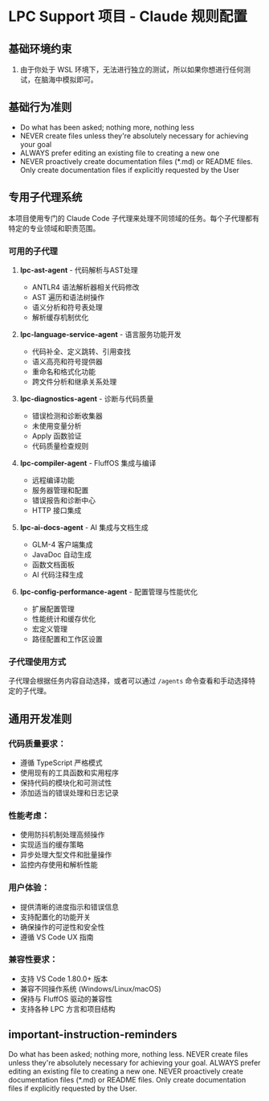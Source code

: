 # LPC Support 项目 - Claude 规则配置

## 基础环境约束
1. 由于你处于 WSL 环境下，无法进行独立的测试，所以如果你想进行任何测试，在脑海中模拟即可。

## 基础行为准则
- Do what has been asked; nothing more, nothing less
- NEVER create files unless they're absolutely necessary for achieving your goal
- ALWAYS prefer editing an existing file to creating a new one  
- NEVER proactively create documentation files (*.md) or README files. Only create documentation files if explicitly requested by the User

## 专用子代理系统

本项目使用专门的 Claude Code 子代理来处理不同领域的任务。每个子代理都有特定的专业领域和职责范围。

### 可用的子代理

1. **lpc-ast-agent** - 代码解析与AST处理
   - ANTLR4 语法解析器相关代码修改
   - AST 遍历和语法树操作
   - 语义分析和符号表处理
   - 解析缓存机制优化

2. **lpc-language-service-agent** - 语言服务功能开发
   - 代码补全、定义跳转、引用查找
   - 语义高亮和符号提供器
   - 重命名和格式化功能
   - 跨文件分析和继承关系处理

3. **lpc-diagnostics-agent** - 诊断与代码质量
   - 错误检测和诊断收集器
   - 未使用变量分析
   - Apply 函数验证
   - 代码质量检查规则

4. **lpc-compiler-agent** - FluffOS 集成与编译
   - 远程编译功能
   - 服务器管理和配置
   - 错误报告和诊断中心
   - HTTP 接口集成

5. **lpc-ai-docs-agent** - AI 集成与文档生成
   - GLM-4 客户端集成
   - JavaDoc 自动生成
   - 函数文档面板
   - AI 代码注释生成

6. **lpc-config-performance-agent** - 配置管理与性能优化
   - 扩展配置管理
   - 性能统计和缓存优化
   - 宏定义管理
   - 路径配置和工作区设置

### 子代理使用方式

子代理会根据任务内容自动选择，或者可以通过 `/agents` 命令查看和手动选择特定的子代理。

## 通用开发准则

### 代码质量要求：
- 遵循 TypeScript 严格模式
- 使用现有的工具函数和实用程序
- 保持代码的模块化和可测试性
- 添加适当的错误处理和日志记录

### 性能考虑：
- 使用防抖机制处理高频操作
- 实现适当的缓存策略
- 异步处理大型文件和批量操作
- 监控内存使用和解析性能

### 用户体验：
- 提供清晰的进度指示和错误信息
- 支持配置化的功能开关
- 确保操作的可逆性和安全性
- 遵循 VS Code UX 指南

### 兼容性要求：
- 支持 VS Code 1.80.0+ 版本
- 兼容不同操作系统 (Windows/Linux/macOS)
- 保持与 FluffOS 驱动的兼容性
- 支持各种 LPC 方言和项目结构

## important-instruction-reminders
Do what has been asked; nothing more, nothing less.
NEVER create files unless they're absolutely necessary for achieving your goal.
ALWAYS prefer editing an existing file to creating a new one.
NEVER proactively create documentation files (*.md) or README files. Only create documentation files if explicitly requested by the User.